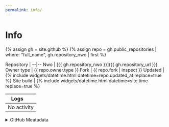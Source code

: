 ```yaml
---
permalink: info/
---
```

# Info

{% assign gh = site.github %}
{% assign repo = gh.public_repositories | where: "full_name", gh.repository_nwo | first %}

Repository |
--|--
Nwo | [{{ gh.repository_nwo }}]({{ gh.repository_url }})
Owner type | {{ repo.owner.type }}
Fork | {{ repo.fork | inspect }}
Updated | {% include widgets/datetime.html datetime=repo.updated_at replace=true %}
Site build | {% include widgets/datetime.html datetime=site.time replace=true %}

<table>
  <thead>
    <tr>
      <th>Logs</th>
      <th></th>
    </tr>
  </thead>
  <tbody class="logs">
    <tr class="if-alone">
      <td colspan="2">No activity</td>
    </tr>
  </tbody>
</table>

<details><summary>GitHub Meatadata</summary>
<div markdown="1">
## GitHub
{% assign gh = site.github %}

```liquid
{% raw %}{% assign gh = site.github %}{% endraw %}
```

`gh` property | value
:--|:--|
build_revision | {{ gh.build_revision }}
repository_nwo | {{ gh.repository_nwo }}
versions.jekyll | {{ gh.versions.jekyll }}
is_user_page | {{ gh.is_user_page | inspect }}
is_project_page | {{ gh.is_project_page | inspect }}
environment | {{ gh.environment }}
contributors.size | {{ gh.contributors.size }}
releases.size | {{ gh.releases.size }}

## Repository
{% assign repo = gh.public_repositories | where: "full_name", gh.repository_nwo | first %}

```liquid
{% raw %}{% assign repo = gh.public_repositories | where: "full_name", gh.repository_nwo | first %}{% endraw %}
```

`repo` property | value
:--|:--|
fork | {{ repo.fork | inspect }}
forks | {{ repo.forks }}
owner.type | {{ repo.owner.type }}
updated_at | {{ repo.updated_at }}
default_branch | {{ repo.default_branch }}

## Contributor

```liquid
{% raw %}{% assign contributor = gh.contributors.first %}{% endraw %}
```
{% assign contributor = gh.contributors.first %}

`contributor` property | value
:--|:--|
login | {{ contributor.login }}
contributions | {{ contributor.contributions }}

## Release

```liquid
{% raw %}{% assign release = gh.releases.first %}{% endraw %}
```
{% assign release = gh.releases.first %}

`release` property | value
:--|:--|
tag_name | {{ release.tag_name }}
name | {{ release.name }}
body | {{ release.body }}
created_at | {{ release.created_at }}

## URLs

`site.url` | {{ site.url }}
`site.host` | {{ site.host }}
`site.baseurl` | {{ site.baseurl }}
`gh.repository_url` | {{ gh.repository_url }}
`gh.pages_hostname` | {{ gh.pages_hostname }}
`gh.api_url` | {{ gh.api_url }}
`repo.homepage` | {{ repo.homepage }}

</div>
</details>